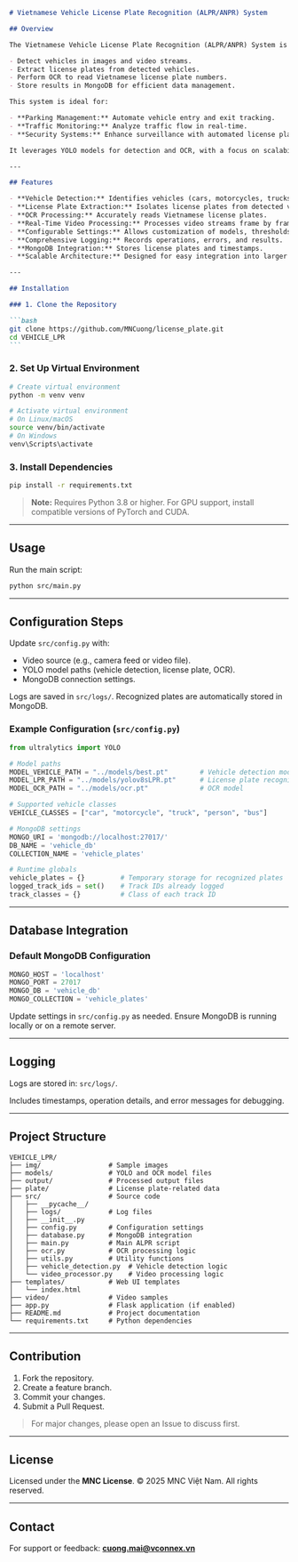 ````markdown
# Vietnamese Vehicle License Plate Recognition (ALPR/ANPR) System

## Overview

The Vietnamese Vehicle License Plate Recognition (ALPR/ANPR) System is a robust Python-based solution designed to:

- Detect vehicles in images and video streams.
- Extract license plates from detected vehicles.
- Perform OCR to read Vietnamese license plate numbers.
- Store results in MongoDB for efficient data management.

This system is ideal for:

- **Parking Management:** Automate vehicle entry and exit tracking.
- **Traffic Monitoring:** Analyze traffic flow in real-time.
- **Security Systems:** Enhance surveillance with automated license plate recognition.

It leverages YOLO models for detection and OCR, with a focus on scalability and performance.

---

## Features

- **Vehicle Detection:** Identifies vehicles (cars, motorcycles, trucks, buses, etc.).
- **License Plate Extraction:** Isolates license plates from detected vehicles.
- **OCR Processing:** Accurately reads Vietnamese license plates.
- **Real-Time Video Processing:** Processes video streams frame by frame.
- **Configurable Settings:** Allows customization of models, thresholds, and sources.
- **Comprehensive Logging:** Records operations, errors, and results.
- **MongoDB Integration:** Stores license plates and timestamps.
- **Scalable Architecture:** Designed for easy integration into larger systems.

---

## Installation

### 1. Clone the Repository

```bash
git clone https://github.com/MNCuong/license_plate.git
cd VEHICLE_LPR
```
````

### 2. Set Up Virtual Environment

```bash
# Create virtual environment
python -m venv venv

# Activate virtual environment
# On Linux/macOS
source venv/bin/activate
# On Windows
venv\Scripts\activate
```

### 3. Install Dependencies

```bash
pip install -r requirements.txt
```

> **Note:** Requires Python 3.8 or higher. For GPU support, install compatible versions of PyTorch and CUDA.

---

## Usage

Run the main script:

```bash
python src/main.py
```

---

## Configuration Steps

Update `src/config.py` with:

- Video source (e.g., camera feed or video file).
- YOLO model paths (vehicle detection, license plate, OCR).
- MongoDB connection settings.

Logs are saved in `src/logs/`. Recognized plates are automatically stored in MongoDB.

### Example Configuration (`src/config.py`)

```python
from ultralytics import YOLO

# Model paths
MODEL_VEHICLE_PATH = "../models/best.pt"        # Vehicle detection model
MODEL_LPR_PATH = "../models/yolov8sLPR.pt"      # License plate recognition model
MODEL_OCR_PATH = "../models/ocr.pt"             # OCR model

# Supported vehicle classes
VEHICLE_CLASSES = ["car", "motorcycle", "truck", "person", "bus"]

# MongoDB settings
MONGO_URI = 'mongodb://localhost:27017/'
DB_NAME = 'vehicle_db'
COLLECTION_NAME = 'vehicle_plates'

# Runtime globals
vehicle_plates = {}         # Temporary storage for recognized plates
logged_track_ids = set()    # Track IDs already logged
track_classes = {}          # Class of each track ID
```

---

## Database Integration

### Default MongoDB Configuration

```python
MONGO_HOST = 'localhost'
MONGO_PORT = 27017
MONGO_DB = 'vehicle_db'
MONGO_COLLECTION = 'vehicle_plates'
```

Update settings in `src/config.py` as needed. Ensure MongoDB is running locally or on a remote server.

---

## Logging

Logs are stored in: `src/logs/`.

Includes timestamps, operation details, and error messages for debugging.

---

## Project Structure

```
VEHICLE_LPR/
├── img/                 # Sample images
├── models/              # YOLO and OCR model files
├── output/              # Processed output files
├── plate/               # License plate-related data
├── src/                 # Source code
│   ├── __pycache__/
│   ├── logs/            # Log files
│   ├── __init__.py
│   ├── config.py        # Configuration settings
│   ├── database.py      # MongoDB integration
│   ├── main.py          # Main ALPR script
│   ├── ocr.py           # OCR processing logic
│   ├── utils.py         # Utility functions
│   ├── vehicle_detection.py  # Vehicle detection logic
│   └── video_processor.py    # Video processing logic
├── templates/           # Web UI templates
│   └── index.html
├── video/               # Video samples
├── app.py               # Flask application (if enabled)
├── README.md            # Project documentation
└── requirements.txt     # Python dependencies
```

---

## Contribution

1. Fork the repository.
2. Create a feature branch.
3. Commit your changes.
4. Submit a Pull Request.

> For major changes, please open an Issue to discuss first.

---

## License

Licensed under the **MNC License**.
© 2025 MNC Việt Nam. All rights reserved.

---

## Contact

For support or feedback: **[cuong.mai@vconnex.vn](mailto:cuong.mai@vconnex.vn)**

